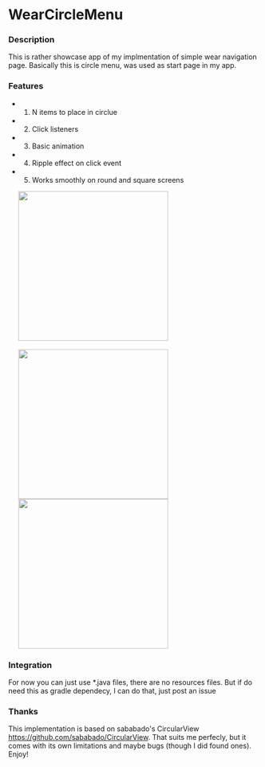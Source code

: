 # WearCircleMenu
### Description
This is rather showcase app of my implmentation of simple wear navigation page. Basically this is circle menu, was used as start page in my app.
### Features
+ 1. N items to place in circlue
+ 2. Click listeners
+ 3. Basic animation 
+ 4. Ripple effect on click event
+ 5. Works smoothly on round and square screens
 
<img width='300' hspace='20' align='left' src='https://drive.google.com/uc?id=0B3hs6EXn55WUV1dDT3dBVVNudjg' />
<br clear="all"/>
<br clear="all"/>
<img width='300' hspace='20' align='left' src='https://drive.google.com/uc?id=0B3hs6EXn55WUMkEzRk52ZkNSODQ' />
<img width='300' hspace='20' src='https://drive.google.com/uc?id=0B3hs6EXn55WUdWtRdTNfUjNEdTA' />
 
 <br clear="all"/>



### Integration
For now you can just use *.java files, there are no resources files. But if do need this as gradle dependecy, I can do that, just post an issue

### Thanks
This implementation is based on sababado's CircularView https://github.com/sababado/CircularView. That suits me perfecly, but it comes with its own limitations and maybe bugs (though I did found ones). Enjoy!
